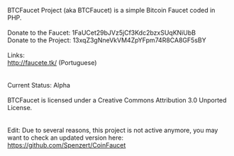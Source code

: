 BTCFaucet Project (aka BTCFaucet) is a simple Bitcoin Faucet coded in PHP. <br>
<br>
Donate to the Faucet: 1FaUCet29bJVz5jCf3Kdc2bzxSUqKNiUbB <br>
Donate to the Project: 13xqZ3gNneVkVM4ZpYFpm74R8CA8GF5sBY <br>
<br>
Links: <br>
<a href='http://faucete.tk/'>http://faucete.tk/</a> (Portuguese) <br>
<br>
<br>
Current Status: Alpha <br>
<br>
BTCFaucet is licensed under a Creative Commons Attribution 3.0 Unported License.<br>
<br>
<br>
Edit: Due to several reasons, this project is not active anymore, you may want to check an updated version here: <br>
<a href='https://github.com/Spenzert/CoinFaucet'>https://github.com/Spenzert/CoinFaucet</a>
